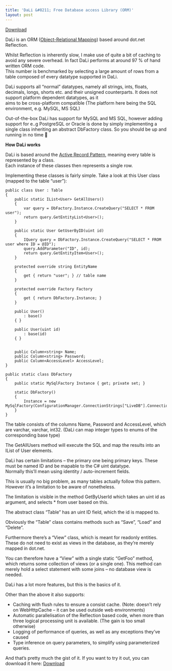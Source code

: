 ```yaml
---
title: 'DaLi &#8211; Free Database access Library (ORM)'
layout: post
---
```


[Download](http://www.ckode.dk/wordpress/wp-content/uploads/2011/09/Dali_1.6.3.zip)

DaLi is an ORM ([Object-Relational Mapping](http://en.wikipedia.org/wiki/Object-Relational_Mapping)) based around dot.net Reflection.

Whilst Reflection is inherently slow, I make use of quite a bit of caching to avoid any severe overhead. In fact DaLi performs at around 97 % of hand written ORM code.  
This number is benchmarked by selecting a large amount of rows from a table composed of every datatype supported in DaLi.

DaLi supports all “normal” datatypes, namely all strings, ints, floats, decimals, longs, shorts etc. and their unsigned counterparts. It does not support platform dependent datatypes, as it  
aims to be cross-platform compatible (The platform here being the SQL environment, e.g. MySQL, MS SQL)

Out-of-the-box DaLi has support for MySQL and MS SQL, however adding support for e..g PostgreSQL or Oracle is done by simply implementing a single class inheriting an abstract DbFactory class. So you should be up and running in no time 🙂

**How DaLi works**

DaLi is based around the [Active Record Pattern](http://en.wikipedia.org/wiki/Active_record), meaning every table is represented by a class.  
Each instance of these classes then represents a single row.

Implementing these classes is fairly simple. Take a look at this User class (mapped to the table “user”):

```
public class User : Table
{
	public static IList<User> GetAllUsers()
	{
		var query = DbFactory.Instance.CreateQuery("SELECT * FROM user");
		return query.GetEntityList<User>();
	}

	public static User GetUserByID(uint id)
	{
		IQuery query = DbFactory.Instance.CreateQuery("SELECT * FROM user where ID = @ID");
		query.AddParameter("ID", id);
		return query.GetEntityItem<User>();
	}
  
	protected override string EntityName
	{
		get { return "user"; } // table name
	}

	protected override Factory Factory
	{
		get { return DbFactory.Instance; }
	}

	public User()
		: base()
	{ }

	public User(uint id)
		: base(id)
	{ }
  
	
	public Column<string> Name;
	public Column<string> Password;
	public Column<AccessLevel> AccessLevel;
}

public static class DbFactory
{
    public static MySqlFactory Instance { get; private set; }

    static DbFactory()
    {
        Instance = new MySqlFactory(ConfigurationManager.ConnectionStrings["LiveDB"].ConnectionString);
    }
}
```

The table consists of the columns Name, Password and AccessLevel, which are varchar, varchar, int32. (DaLi can map integer types to enums of the corresponding base type)

The GetAllUsers method will execute the SQL and map the results into an IList of User elements.

DaLi has certain limitations – the primary one being primary keys. These must be named ID and be mapable to the C# uint datatype.  
Normally this’ll mean using identity / auto-increment fields.

This is usually no big problem, as many tables actually follow this pattern. However it’s a limitation to be aware of nonetheless.

The limitation is visible in the method GetByUserId which takes an uint id as argument, and selects \* from user based on this.

The abstract class “Table” has an uint ID field, which the id is mapped to.

Obviously the “Table” class contains methods such as “Save”, “Load” and “Delete”.

Furthermore there’s a “View” class, which is meant for readonly entities. These do not need to exist as views in the database, as they’re merely mapped in dot.net.

You can therefore have a “View” with a single static “GetFoo” method, which returns some collection of views (or a single one). This method can merely hold a select statement with some joins – no database view is needed.

DaLi has a lot more features, but this is the basics of it.

Other than the above it also supports:

- Caching with flush rules to ensure a consist cache. (Note: doesn’t rely on WebHttpCache – it can be used outside web environments)
- Automatic parallelisation of the Reflection based code, when more than three logical processing unit is available. (The gain is too small otherwise)
- Logging of performance of queries, as well as any exceptions they’ve caused
- Type inference on query parameters, to simplify using parameterized queries.

And that’s pretty much the gist of it. If you want to try it out, you can download it here: [Download](http://www.ckode.dk/wordpress/wp-content/uploads/2011/09/Dali_1.6.3.zip)